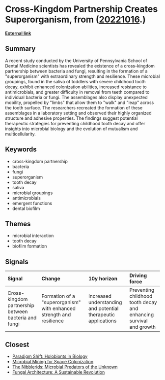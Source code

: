 # __Cross-Kingdom Partnership Creates Superorganism__, from ([20221016](https://kghosh.substack.com/p/20221016).)

__[External link](https://penntoday.upenn.edu/news/microbes-cause-cavities-can-form-superorganisms-able-crawl-and-spread-teeth)__



## Summary

A recent study conducted by the University of Pennsylvania School of Dental Medicine scientists has revealed the existence of a cross-kingdom partnership between bacteria and fungi, resulting in the formation of a "superorganism" with extraordinary strength and resilience. These microbial groupings, found in the saliva of toddlers with severe childhood tooth decay, exhibit enhanced colonization abilities, increased resistance to antimicrobials, and greater difficulty in removal from teeth compared to individual bacteria or fungi. The assemblages also display unexpected mobility, propelled by "limbs" that allow them to "walk" and "leap" across the tooth surface. The researchers recreated the formation of these assemblages in a laboratory setting and observed their highly organized structure and adhesive properties. The findings suggest potential therapeutic strategies for preventing childhood tooth decay and offer insights into microbial biology and the evolution of mutualism and multicellularity.

## Keywords

* cross-kingdom partnership
* bacteria
* fungi
* superorganism
* tooth decay
* saliva
* microbial groupings
* antimicrobials
* emergent functions
* dental biofilm

## Themes

* microbial interaction
* tooth decay
* biofilm formation

## Signals

| Signal                                               | Change                                                               | 10y horizon                                                    | Driving force                                                      |
|:-----------------------------------------------------|:---------------------------------------------------------------------|:---------------------------------------------------------------|:-------------------------------------------------------------------|
| Cross-kingdom partnership between bacteria and fungi | Formation of a "superorganism" with enhanced strength and resilience | Increased understanding and potential therapeutic applications | Preventing childhood tooth decay and enhancing survival and growth |

## Closest

* [Paradigm Shift: Holobionts in Biology](99e803820e0c09fbc3163a5a26ff49bb)
* [Microbial Mining for Space Colonization](a67f9e7de0ac3ab7399e7e056c0f8883)
* [The Nibblerids: Microbial Predators of the Unknown](279ad1b21581f6a15ca206621c443c6d)
* [Fungal Architecture: A Sustainable Revolution](944bbef81a6e19bc84f824a09fdece39)